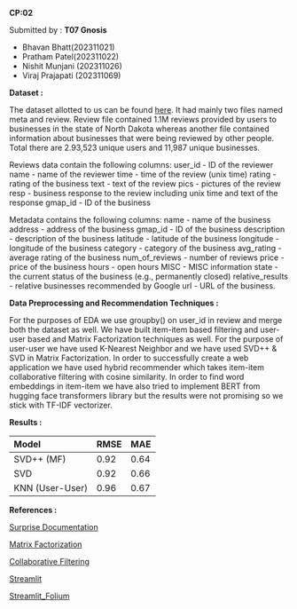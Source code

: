 ﻿**CP:02**


Submitted by : **T07 Gnosis**

- Bhavan Bhatt(202311021)
- Pratham Patel(202311022)
- Nishit Munjani (202311026)
- Viraj Prajapati (202311069)

**Dataset :** 

The dataset allotted to us can be found [here](https://datarepo.eng.ucsd.edu/mcauley_group/gdrive/googlelocal/). It had mainly two files named meta and review. Review file contained 1.1M reviews provided by users to businesses in the state of North Dakota whereas another file contained information about businesses that were being reviewed by other people. Total there are 2.93,523 unique users and 11,987 unique businesses. 

Reviews data contain the following columns: user\_id - ID of the reviewer name - name of the reviewer time - time of the review (unix time) rating - rating of the business text - text of the review pics - pictures of the review resp - business response to the review including unix time and text of the response gmap\_id - ID of the business

Metadata contains the following columns: name - name of the business address - address of the business gmap\_id - ID of the business description - description of the business latitude - latitude of the business longitude - longitude of the business category - category of the business avg\_rating - average rating of the business num\_of\_reviews - number of reviews price - price of the business hours - open hours MISC - MISC information state - the current status of the business (e.g., permanently closed) relative\_results - relative businesses recommended by Google url - URL of the business.

**Data Preprocessing and Recommendation Techniques :** 

For the purposes of EDA we use groupby() on user\_id in review and merge both the dataset as well. We have built item-item based filtering and user-user based and Matrix Factorization techniques as well. For the purpose of user-user we have used K-Nearest Neighbor and we have used SVD++ & SVD in Matrix Factorization. In order to successfully create a web application we have used hybrid recommender which takes item-item collaborative filtering with cosine similarity. In order to find word embeddings in item-item we have also tried to implement BERT from hugging face transformers library but the results were not promising so we stick with TF-IDF vectorizer.

**Results :**

|Model|RMSE|MAE|
| :- | :- | :- |
|SVD++ (MF)|0\.92|0\.64|
|SVD|0\.92|0\.66|
|KNN (User-User)|0\.96|0\.67|



**References :**

[Surprise Documentation](https://surprise.readthedocs.io/en/stable/)

[Matrix Factorization](https://towardsdatascience.com/recommendation-system-matrix-factorization-d61978660b4b)

[Collaborative Filtering](https://towardsdatascience.com/intro-to-recommender-system-collaborative-filtering-64a238194a26)

[Streamlit](https://docs.streamlit.io/)[ ](https://docs.streamlit.io/)

[Streamlit_Folium](https://folium.streamlit.app/)






